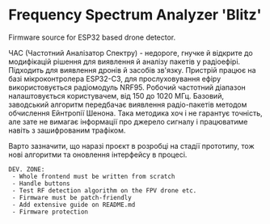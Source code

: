 # Frequency Spectrum Analyzer 'Blitz'
Firmware source for ESP32 based drone detector.

ЧАС (Частотний Аналізатор Спектру) - недороге, гнучке й відкрите до модифікацій рішення для виявлення й аналізу пакетів у радіоефірі. Підходить для виявлення дронів й засобів зв'язку. 
Пристрій працює на базі мікроконтролера ESP32-C3, для прослуховування ефіру використовується радіомодуль NRF95. Робочий частотний діапазон налаштовується користувачем, від 150 до 1020 МГц.
Базовий, заводський алгоритм передбачає виявлення радіо-пакетів методом обчислення Ейнтропії Шенона. 
Така методика хоч і не гарантує точність, але зате не вимагає інформації про джерело сигналу і працюватиме навіть з зашифрованим трафіком.

Варто зазначити, що наразі проєкт в розробці на стадії прототипу, тож нові алгоритми та оновлення інтерфейсу в процесі.

    DEV. ZONE:
     - Whole frontend must be written from scratch
     - Handle buttons
     - Test RF detection algorithm on the FPV drone etc.
     - Firmware must be patch-friendly
     - Add extensive guide on README.md
     - Firmware protection
